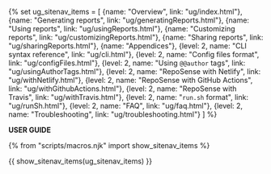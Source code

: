 {% set ug_sitenav_items = [
  {name: "Overview", link: "ug/index.html"},
  {name: "Generating reports", link: "ug/generatingReports.html"},
  {name: "Using reports", link: "ug/usingReports.html"},
  {name: "Customizing reports", link: "ug/customizingReports.html"},
  {name: "Sharing reports", link: "ug/sharingReports.html"},
  {name: "Appendices"},
  {level: 2, name: "CLI syntax reference", link: "ug/cli.html"},
  {level: 2, name: "Config files format", link: "ug/configFiles.html"},
  {level: 2, name: "Using `@@author` tags", link: "ug/usingAuthorTags.html"},
  {level: 2, name: "RepoSense with Netlify", link: "ug/withNetlify.html"},
  {level: 2, name: "RepoSense with GitHub Actions", link: "ug/withGithubActions.html"},
  {level: 2, name: "RepoSense with Travis", link: "ug/withTravis.html"},
  {level: 2, name: "`run.sh` format", link: "ug/runSh.html"},
  {level: 2, name: "FAQ", link: "ug/faq.html"},
  {level: 2, name: "Troubleshooting", link: "ug/troubleshooting.html"}
]
%}

<span class="lead">****USER GUIDE****</span>

<navigation>

{% from "scripts/macros.njk" import show_sitenav_items %}

{{ show_sitenav_items(ug_sitenav_items) }}
</navigation>
